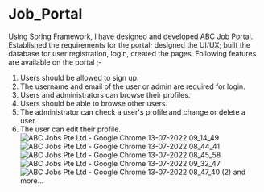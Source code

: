 # Job_Portal
Using Spring Framework, I have designed and developed ABC Job Portal.
Established the requirements for the portal; designed the UI/UX; built the database for user registration, login, created the pages. 
Following features are available on the portal ;-
1. Users should be allowed to sign up.
2. The username and email of the user or admin are required for login.
3. Users and administrators can browse their profiles.
4. Users should be able to browse other users.
5. The administrator can check a user's profile and change or delete a user.
6. The user can edit their profile.![ABC Jobs Pte Ltd - Google Chrome 13-07-2022 09_14_49](https://user-images.githubusercontent.com/107809248/178666199-9eda9f2a-29e2-4c5f-8397-cf20018b5dfe.png)
![ABC Jobs Pte Ltd - Google Chrome 13-07-2022 08_44_41](https://user-images.githubusercontent.com/107809248/178666222-6a5620aa-2d0c-4c2c-9c1a-913d35344fb0.png)
![ABC Jobs Pte Ltd - Google Chrome 13-07-2022 08_45_58](https://user-images.githubusercontent.com/107809248/178666244-e03bc453-96ec-417b-89fb-fe031b1d5a21.png)
![ABC Jobs Pte Ltd - Google Chrome 13-07-2022 09_32_47](https://user-images.githubusercontent.com/107809248/178666259-b3d8e4ee-4159-4016-b0d5-1aacbce3b798.png)
![ABC Jobs Pte Ltd - Google Chrome 13-07-2022 08_47_40 (2)](https://user-images.githubusercontent.com/107809248/178666272-f4a754fe-2175-40a8-ab2c-52d244268f41.png)
and more...
